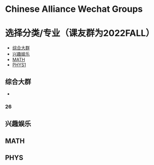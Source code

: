 # Chinese Alliance Wechat Groups

# 选择分类/专业（课友群为2022FALL）
- [综合大群](#综合大群)
- [兴趣娱乐](#兴趣娱乐)
- [MATH](#MATH)
- [PHYS1](#PHYS)


## 综合大群
- 

### 26


## 兴趣娱乐
## MATH
## PHYS
